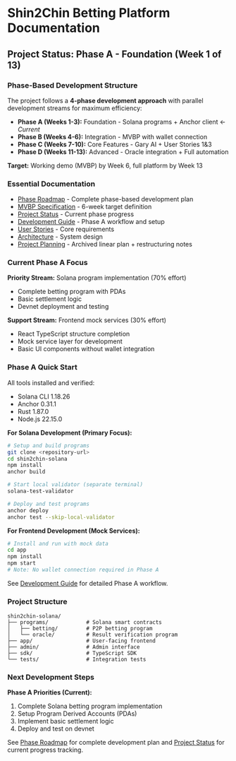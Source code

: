 # Shin2Chin Betting Platform Documentation

## Project Status: Phase A - Foundation (Week 1 of 13)

### Phase-Based Development Structure
The project follows a **4-phase development approach** with parallel development streams for maximum efficiency:

- **Phase A (Weeks 1-3):** Foundation - Solana programs + Anchor client ← *Current*
- **Phase B (Weeks 4-6):** Integration - MVBP with wallet connection
- **Phase C (Weeks 7-10):** Core Features - Gary AI + User Stories 1&3  
- **Phase D (Weeks 11-13):** Advanced - Oracle integration + Full automation

**Target:** Working demo (MVBP) by Week 6, full platform by Week 13

### Essential Documentation
- [Phase Roadmap](./PHASE_ROADMAP.md) - Complete phase-based development plan
- [MVBP Specification](./MVBP_SPECIFICATION.md) - 6-week target definition
- [Project Status](./PROJECT_STATUS.md) - Current phase progress
- [Development Guide](./DEVELOPMENT_GUIDE.md) - Phase A workflow and setup
- [User Stories](./USER_STORIES.md) - Core requirements
- [Architecture](./ARCHITECTURE.md) - System design
- [Project Planning](./PROJECT_PLANNING.md) - Archived linear plan + restructuring notes

### Current Phase A Focus
**Priority Stream:** Solana program implementation (70% effort)
- Complete betting program with PDAs
- Basic settlement logic
- Devnet deployment and testing

**Support Stream:** Frontend mock services (30% effort)
- React TypeScript structure completion
- Mock service layer for development
- Basic UI components without wallet integration

### Phase A Quick Start
All tools installed and verified:
- Solana CLI 1.18.26
- Anchor 0.31.1  
- Rust 1.87.0
- Node.js 22.15.0

**For Solana Development (Primary Focus):**
```bash
# Setup and build programs
git clone <repository-url>
cd shin2chin-solana
npm install
anchor build

# Start local validator (separate terminal)
solana-test-validator

# Deploy and test programs
anchor deploy
anchor test --skip-local-validator
```

**For Frontend Development (Mock Services):**
```bash
# Install and run with mock data
cd app
npm install
npm start
# Note: No wallet connection required in Phase A
```

See [Development Guide](./DEVELOPMENT_GUIDE.md) for detailed Phase A workflow.

### Project Structure
```
shin2chin-solana/
├── programs/            # Solana smart contracts
│   ├── betting/         # P2P betting program
│   └── oracle/          # Result verification program
├── app/                 # User-facing frontend
├── admin/               # Admin interface
├── sdk/                 # TypeScript SDK
└── tests/               # Integration tests
```

### Next Development Steps
**Phase A Priorities (Current):**
1. Complete Solana betting program implementation
2. Setup Program Derived Accounts (PDAs)  
3. Implement basic settlement logic
4. Deploy and test on devnet

See [Phase Roadmap](./PHASE_ROADMAP.md) for complete development plan and [Project Status](./PROJECT_STATUS.md) for current progress tracking.